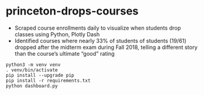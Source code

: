 # princeton-drops-courses

* Scraped course enrollments daily to visualize when students drop classes using Python, Plotly Dash
* Identified courses where nearly 33% of students of students (19/61) dropped after the midterm exam during Fall 2018, telling a different story than the course’s ultimate “good” rating


```
python3 -m venv venv
. venv/bin/activate
pip install --upgrade pip
pip install -r requirements.txt
python dashboard.py
```
